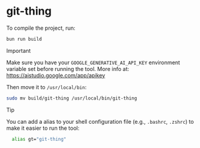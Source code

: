 # git-thing

To compile the project, run:

```bash
bun run build
```

> [!IMPORTANT]
>
> Make sure you have your `GOOGLE_GENERATIVE_AI_API_KEY` environment variable set before running the tool. More info at: <https://aistudio.google.com/app/apikey>

Then move it to `/usr/local/bin`:

```bash
sudo mv build/git-thing /usr/local/bin/git-thing
```

> [!TIP]
>
> You can add a alias to your shell configuration file (e.g., `.bashrc`, `.zshrc`) to make it easier to run the tool:
>
> ```bash
>   alias gt="git-thing"
> ```
